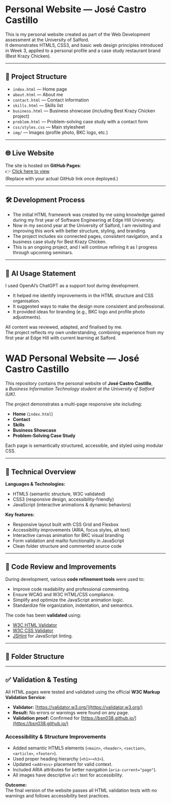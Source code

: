 # Personal Website — José Castro Castillo

This is my personal website created as part of the Web Development assessment at the University of Salford.  
It demonstrates HTML5, CSS3, and basic web design principles introduced in Week 3, applied to a personal profile and a case study restaurant brand (Best Krazy Chicken).

---

## 📂 Project Structure

- `index.html` — Home page
- `about.html` — About me
- `contact.html` — Contact information
- `skills.html` — Skills list
- `business.html` — Business showcase (including Best Krazy Chicken project)
- `problem.html` — Problem-solving case study with a contact form
- `css/styles.css` — Main stylesheet
- `img/` — Images (profile photo, BKC logo, etc.)

---

## 🌐 Live Website

The site is hosted on **GitHub Pages**:  
👉 [Click here to view](https://your-username.github.io/your-repo-name)  
(Replace with your actual GitHub link once deployed.)

---

## 🛠️ Development Process

- The initial HTML framework was created by me using knowledge gained during my first year of Software Engineering at Edge Hill University.
- Now in my second year at the University of Salford, I am revisiting and improving this work with better structure, styling, and branding.
- The project includes six connected pages, consistent navigation, and a business case study for Best Krazy Chicken.
- This is an ongoing project, and I will continue refining it as I progress through upcoming seminars.

---

## 📘 AI Usage Statement

I used OpenAI’s ChatGPT as a support tool during development.

- It helped me identify improvements in the HTML structure and CSS organisation.
- It suggested ways to make the design more consistent and professional.
- It provided ideas for branding (e.g., BKC logo and profile photo adjustments).

All content was reviewed, adapted, and finalised by me.  
The project reflects my own understanding, combining experience from my first year at Edge Hill with current learning at Salford.

# WAD Personal Website — José Castro Castillo

This repository contains the personal website of **José Castro Castillo**,  
a _Business Information Technology student at the University of Salford (UK)_.

The project demonstrates a multi-page responsive site including:

- **Home** (`index.html`)
- **Contact**
- **Skills**
- **Business Showcase**
- **Problem-Solving Case Study**

Each page is semantically structured, accessible, and styled using modular CSS.

---

## 🔧 Technical Overview

**Languages & Technologies:**

- HTML5 (semantic structure, W3C validated)
- CSS3 (responsive design, accessibility-friendly)
- JavaScript (interactive animations & dynamic behaviors)

**Key features:**

- Responsive layout built with CSS Grid and Flexbox
- Accessibility improvements (ARIA, focus styles, alt text)
- Interactive canvas animation for BKC visual branding
- Form validation and mailto functionality in JavaScript
- Clean folder structure and commented source code

---

## 🧠 Code Review and Improvements

During development, various **code refinement tools** were used to:

- Improve code readability and professional commenting.
- Ensure WCAG and W3C HTML/CSS compliance.
- Simplify and optimize the JavaScript animation logic.
- Standardize file organization, indentation, and semantics.

The code has been **validated** using:

- [W3C HTML Validator](https://validator.w3.org/)
- [W3C CSS Validator](https://jigsaw.w3.org/css-validator/)
- [JSHint](https://jshint.com/) for JavaScript linting.

---

## 📁 Folder Structure

---

## ✅ Validation & Testing

All HTML pages were tested and validated using the official **W3C Markup Validation Service**:

- **Validator:** [https://validator.w3.org/](https://validator.w3.org/)
- **Result:** No errors or warnings were found on any page.
- **Validation proof:** Confirmed for [https://bsn038.github.io/](https://bsn038.github.io/)

### Accessibility & Structure Improvements

- Added semantic HTML5 elements (`<main>`, `<header>`, `<section>`, `<article>`, `<footer>`).
- Used proper heading hierarchy (`<h1>`–`<h3>`).
- Updated `<address>` placement for valid context.
- Included ARIA attributes for better navigation (`aria-current="page"`).
- All images have descriptive `alt` text for accessibility.

**Outcome:**  
The final version of the website passes all HTML validation tests with no warnings and follows accessibility best practices.
